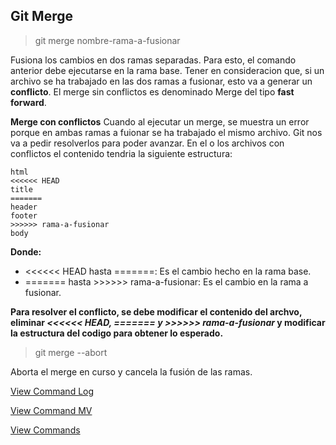## Git Merge

> git merge nombre-rama-a-fusionar

Fusiona los cambios en dos ramas separadas. Para esto, el comando anterior debe ejecutarse en la rama base.
Tener en consideracion que, si un archivo se ha trabajado en las dos ramas a fusionar, esto va a generar un **conflicto**.
El merge sin conflictos es denominado Merge del tipo **fast forward**.

**Merge con conflictos**
Cuando al ejecutar un merge, se muestra un error porque en ambas ramas a fuionar se ha trabajado el mismo archivo. Git nos va a pedir resolverlos para poder avanzar.
En el o los archivos con conflictos el contenido tendria la siguiente estructura:
```
html
<<<<<< HEAD
title
=======
header
footer
>>>>>> rama-a-fusionar
body
```
**Donde:**
- <<<<<< HEAD hasta =======: Es el cambio hecho en la rama base.
- ======= hasta >>>>>> rama-a-fusionar: Es el cambio en la rama a fusionar.

**Para resolver el conflicto, se debe modificar el contenido del archvo, eliminar *<<<<<< HEAD, ======= y >>>>>> rama-a-fusionar* y modificar la estructura del codigo para obtener lo esperado.**

> git merge --abort

Aborta el merge en curso y cancela la fusión de las ramas.

[View Command Log](Log.md)

[View Command MV](Mv.md)

[View Commands](../Commands.md)